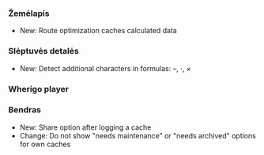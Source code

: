 
### Žemėlapis
- New: Route optimization caches calculated data

### Slėptuvės detalės
- New: Detect additional characters in formulas: –, ⋅, ×

### Wherigo player

### Bendras
- New: Share option after logging a cache
- Change: Do not show "needs maintenance" or "needs archived" options for own caches
